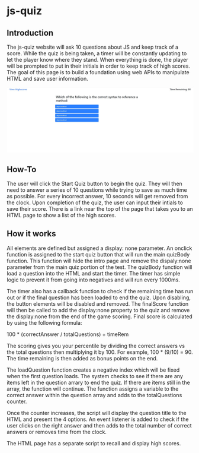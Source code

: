 # js-quiz

## Introduction

The js-quiz website will ask 10 questions about JS and keep track of a score. While the quiz is being taken, a timer will be constantly updating to let the player know where they stand. When everything is done, the player will be prompted to put in their initials in order to keep track of high scores. The goal of this page is to build a foundation using web APIs to manipulate HTML and save user information.

![image](./assets/images/js-quiz.jpg)

## How-To

The user will click the Start Quiz button to begin the quiz. They will then need to answer a series of 10 questions while trying to save as much time as possible. For every incorrect answer, 10 seconds will get removed from the clock. Upon completion of the quiz, the user can input their intials to save their score. There is a link near the top of the page that takes you to an HTML page to show a list of the high scores.

## How it works

All elements are defined but assigned a display: none parameter. An onclick function is assigned to the start quiz button that will run the main quizBody function. This function will hide the intro page and remove the dispaly:none parameter from the main quiz portion of the test. The quizBody function will load a question into the HTML and start the timer. The timer has simple logic to prevent it from going into negatives and will run every 1000ms. 

The timer also has a callback function to check if the remaining time has run out or if the final question has been loaded to end the quiz. Upon disabling, the button elements will be disabled and removed. The finalScore function will then be called to add the display:none property to the quiz and remove the display:none from the end of the game scoring. Final score is calculated by using the following formula:

100 * (correctAnswer / totalQuestions) + timeRem

The scoring gives you your percentile by dividing the correct answers vs the total questions then multiplying it by 100. For example, 100 * (9/10) = 90. The time remaining is then added as bonus points on the end. 

The loadQuestion function creates a negative index which will be fixed when the first question loads. The system checks to see if there are any items left in the question arrary to end the quiz. If there are items still in the array, the function will continue. The function assigns a variable to the correct answer within the question array and adds to the totalQuestions counter.

Once the counter increases, the script will display the question title to the HTML and present the 4 options. An event listener is added to check if the user clicks on the right answer and then adds to the total number of correct answers or removes time from the clock.

The HTML page has a separate script to recall and display high scores.